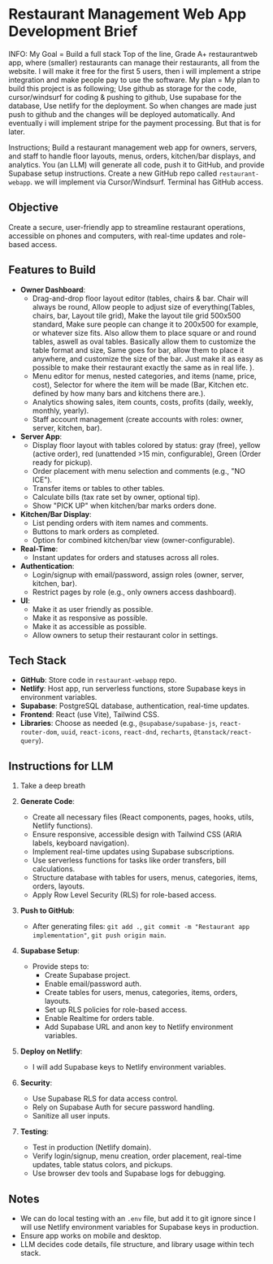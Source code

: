 # Restaurant Management Web App Development Brief
INFO:
My Goal = Build a full stack Top of the line, Grade A+ restaurantweb app, where (smaller) restaurants can manage their restaurants, all from the website. I will make it free for the first 5 users, then i will implement a stripe integration and make people pay to use the software.
My plan = My plan to build this project is as following;
Use github as storage for the code, cursor/windsurf for coding & pushing to github, Use supabase for the database, Use netlify for the deployment. So when changes are made just push to github and the changes will be deployed automatically. And eventually i will implement stripe for the payment processing. But that is for later.

Instructions;
Build a restaurant management web app for owners, servers, and staff to handle floor layouts, menus, orders, kitchen/bar displays, and analytics. You (an LLM) will generate all code, push it to GitHub, and provide Supabase setup instructions. Create a new GitHub repo called `restaurant-webapp`. we will implement via Cursor/Windsurf. Terminal has GitHub access.

## Objective
Create a secure, user-friendly app to streamline restaurant operations, accessible on phones and computers, with real-time updates and role-based access.

## Features to Build
- **Owner Dashboard**:
  - Drag-and-drop floor layout editor (tables, chairs & bar. Chair will always be round, Allow people to adjust size of everything(Tables, chairs, bar, Layout tile grid), Make the layout tile grid 500x500 standard, Make sure people can  change it to 200x500 for example, or whatever size fits. Also allow them to place square or and round tables, aswell as oval tables. Basically allow them to customize the table format and size, Same goes for bar, allow them to place it anywhere, and customize the size of the bar. Just make it as easy as possible to make their restaurant exactly the same as in real life. ). 
  - Menu editor for menus, nested categories, and items (name, price, cost), Selector for where the item will be made (Bar, Kitchen etc. defined by how many bars and kitchens there are.).
  - Analytics showing sales, item counts, costs, profits (daily, weekly, monthly, yearly).
  - Staff account management (create accounts with roles: owner, server, kitchen, bar).
- **Server App**:
  - Display floor layout with tables colored by status: gray (free), yellow (active order), red (unattended >15 min, configurable), Green (Order ready for pickup).
  - Order placement with menu selection and comments (e.g., "NO ICE").
  - Transfer items or tables to other tables.
  - Calculate bills (tax rate set by owner, optional tip).
  - Show "PICK UP" when kitchen/bar marks orders done.
- **Kitchen/Bar Display**:
  - List pending orders with item names and comments.
  - Buttons to mark orders as completed.
  - Option for combined kitchen/bar view (owner-configurable).
- **Real-Time**:
  - Instant updates for orders and statuses across all roles.
- **Authentication**:
  - Login/signup with email/password, assign roles (owner, server, kitchen, bar).
  - Restrict pages by role (e.g., only owners access dashboard).
- **UI**:
  - Make it as user friendly as possible.
  - Make it as responsive as possible.
  - Make it as accessible as possible.
  - Allow owners to setup their restaurant color in settings.
## Tech Stack
- **GitHub**: Store code in `restaurant-webapp` repo.
- **Netlify**: Host app, run serverless functions, store Supabase keys in environment variables.
- **Supabase**: PostgreSQL database, authentication, real-time updates.
- **Frontend**: React (use Vite), Tailwind CSS.
- **Libraries**: Choose as needed (e.g., `@supabase/supabase-js`, `react-router-dom`, `uuid`, `react-icons`, `react-dnd`, `recharts`, `@tanstack/react-query`).

## Instructions for LLM
1. Take a deep breath

2. **Generate Code**:
   - Create all necessary files (React components, pages, hooks, utils, Netlify functions).
   - Ensure responsive, accessible design with Tailwind CSS (ARIA labels, keyboard navigation).
   - Implement real-time updates using Supabase subscriptions.
   - Use serverless functions for tasks like order transfers, bill calculations.
   - Structure database with tables for users, menus, categories, items, orders, layouts.
   - Apply Row Level Security (RLS) for role-based access.
3. **Push to GitHub**:
   - After generating files: `git add .`, `git commit -m "Restaurant app implementation"`, `git push origin main`.
4. **Supabase Setup**:
   - Provide steps to:
     - Create Supabase project.
     - Enable email/password auth.
     - Create tables for users, menus, categories, items, orders, layouts.
     - Set up RLS policies for role-based access.
     - Enable Realtime for orders table.
     - Add Supabase URL and anon key to Netlify environment variables.
5. **Deploy on Netlify**:
   - I will add Supabase keys to Netlify environment variables.
6. **Security**:
   - Use Supabase RLS for data access control.
   - Rely on Supabase Auth for secure password handling.
   - Sanitize all user inputs.
7. **Testing**:
   - Test in production (Netlify domain).
   - Verify login/signup, menu creation, order placement, real-time updates, table status colors, and pickups.
   - Use browser dev tools and Supabase logs for debugging.

## Notes
- We can do local testing with an `.env` file, but add it to git ignore since I will use Netlify environment variables for Supabase keys in production.
- Ensure app works on mobile and desktop.
- LLM decides code details, file structure, and library usage within tech stack.